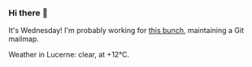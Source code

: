 ### Hi there :wave:

It's Wednesday! I'm probably working for [this bunch](https://github.com/kohofinancial), maintaining a Git mailmap.

Weather in Lucerne: clear, at +12°C.
